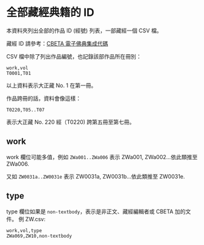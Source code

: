 # 全部藏經典籍的 ID

本資料夾列出全部的作品 ID (經號) 列表，一部藏經一個 CSV 檔。

藏經 ID 請參考：[CBETA 電子佛典集成代碼](http://www.cbeta.org/format/id.php)

CSV 檔中除了列出作品編號，也記錄該部作品所在冊別：

    work,vol
    T0001,T01

以上資料表示大正藏 No. 1 在第一冊。

作品跨冊的話，資料會像這樣：

    T0220,T05..T07

表示大正藏 No. 220 經（T0220) 跨第五冊至第七冊。

## work

work 欄位可能多值，例如 `ZWa001..ZWa006` 表示 ZWa001, ZWa002...依此類推至 ZWa006.

又如 `ZW0031a..ZW0031e` 表示 ZW0031a, ZW0031b...依此類推至 ZW0031e.

## type

type 欄位如果是 `non-textbody`，表示是非正文、藏經編輯者或 CBETA 加的文件。
例 ZW.csv:

    work,vol,type
    ZWa069,ZW10,non-textbody

